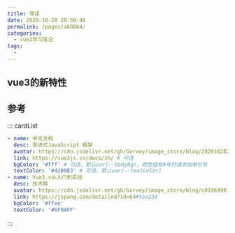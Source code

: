 ```yaml
---
title: 导读
date: 2020-10-28 20:59:48
permalink: /pages/a60864/
categories:
  - vue3学习笔记
tags:
  - 
---
```


## vue3的新特性

## 参考

<!-- [中午文档](https://vue3js.cn/docs/zh/) -->
::: cardList

```yaml
- name: 中文文档
  desc: 渐进式JavaScript 框架
  avatar: https://cdn.jsdelivr.net/gh/Gorvey/image_store/blog/20201028211647.png # 可选
  link: https://vue3js.cn/docs/zh/ # 可选
  bgColor: '#fff' # 可选，默认var(--bodyBg)。颜色值有#号时请添加单引号
  textColor: '#42B983' # 可选，默认var(--textColor)
- name: Vue3.x从入门到实战
  desc: 技术胖
  avatar: https://cdn.jsdelivr.net/gh/Gorvey/image_store/blog/c81969907b5c286b50d02400e7d54b13595f09bb.jpg@50w_50h.webp
  link: https://jspang.com/detailed?id=64#toc234
  bgColor: '#ffee'
  textColor: '#6F9AFF'

```

:::
